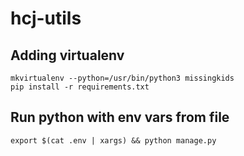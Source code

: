 # hcj-utils
## Adding virtualenv
```
mkvirtualenv --python=/usr/bin/python3 missingkids
pip install -r requirements.txt
```

## Run python with env vars from file
```
export $(cat .env | xargs) && python manage.py
```
